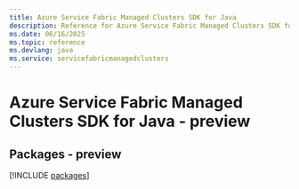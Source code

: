 ```yaml
---
title: Azure Service Fabric Managed Clusters SDK for Java
description: Reference for Azure Service Fabric Managed Clusters SDK for Java
ms.date: 06/16/2025
ms.topic: reference
ms.devlang: java
ms.service: servicefabricmanagedclusters
---
```

# Azure Service Fabric Managed Clusters SDK for Java - preview
## Packages - preview
[!INCLUDE [packages](service-fabric-managed-clusters-index.md)]